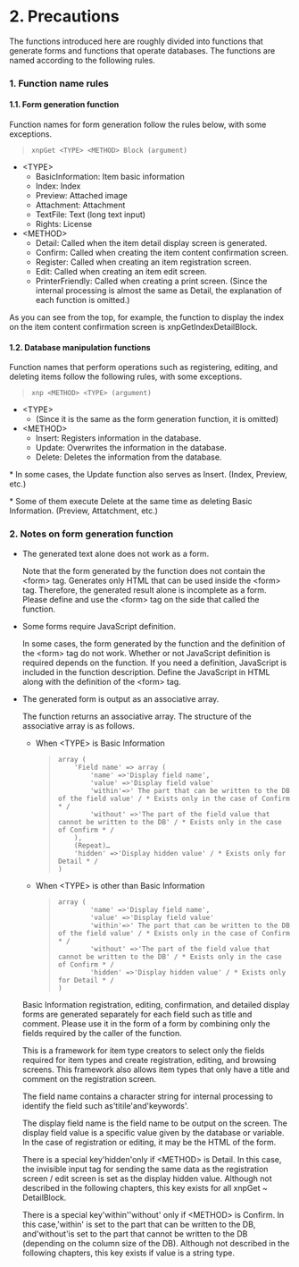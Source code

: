 # 2. Precautions

The functions introduced here are roughly divided into functions that generate forms and functions that operate databases. The functions are named according to the following rules.

### 1. Function name rules

#### 1.1. Form generation function

Function names for form generation follow the rules below, with some exceptions.

> ```text
> xnpGet <TYPE> <METHOD> Block (argument)
> ```

* &lt;TYPE&gt;
  * BasicInformation: Item basic information
  * Index: Index
  * Preview: Attached image
  * Attachment: Attachment
  * TextFile: Text \(long text input\)
  * Rights: License
* &lt;METHOD&gt;
  * Detail: Called when the item detail display screen is generated.
  * Confirm: Called when creating the item content confirmation screen.
  * Register: Called when creating an item registration screen.
  * Edit: Called when creating an item edit screen.
  * PrinterFriendly: Called when creating a print screen. \(Since the internal processing is almost the same as Detail, the explanation of each function is omitted.\)

As you can see from the top, for example, the function to display the index on the item content confirmation screen is xnpGetIndexDetailBlock.

#### 1.2. Database manipulation functions

Function names that perform operations such as registering, editing, and deleting items follow the following rules, with some exceptions.

> ```text
> xnp <METHOD> <TYPE> (argument)
> ```

* &lt;TYPE&gt;
  * \(Since it is the same as the form generation function, it is omitted\)
* &lt;METHOD&gt;
  * Insert: Registers information in the database.
  * Update: Overwrites the information in the database.
  * Delete: Deletes the information from the database.

\* In some cases, the Update function also serves as Insert. \(Index, Preview, etc.\)

\* Some of them execute Delete at the same time as deleting Basic Information. \(Preview, Attatchment, etc.\)

### 2. Notes on form generation function

* The generated text alone does not work as a form.

  Note that the form generated by the function does not contain the &lt;form&gt; tag. Generates only HTML that can be used inside the &lt;form&gt; tag. Therefore, the generated result alone is incomplete as a form. Please define and use the &lt;form&gt; tag on the side that called the function.

* Some forms require JavaScript definition.

  In some cases, the form generated by the function and the definition of the &lt;form&gt; tag do not work. Whether or not JavaScript definition is required depends on the function. If you need a definition, JavaScript is included in the function description. Define the JavaScript in HTML along with the definition of the &lt;form&gt; tag.

* The generated form is output as an associative array.

  The function returns an associative array. The structure of the associative array is as follows.

  * When &lt;TYPE&gt; is Basic Information

    > ```text
    > array (
    >     'Field name' => array (
    >         'name' =>'Display field name',
    >         'value' =>'Display field value'
    >         'within'=>' The part that can be written to the DB of the field value' / * Exists only in the case of Confirm * /
    >         'without' =>'The part of the field value that cannot be written to the DB' / * Exists only in the case of Confirm * /
    >     ),
    >     (Repeat)…
    >     'hidden' =>'Display hidden value' / * Exists only for Detail * /
    > )
    > ```

  * When &lt;TYPE&gt; is other than Basic Information

    > ```text
    > array (
    >         'name' =>'Display field name',
    >         'value' =>'Display field value'
    >         'within'=>' The part that can be written to the DB of the field value' / * Exists only in the case of Confirm * /
    >         'without' =>'The part of the field value that cannot be written to the DB' / * Exists only in the case of Confirm * /
    >         'hidden' =>'Display hidden value' / * Exists only for Detail * /
    > )
    > ```

  Basic Information registration, editing, confirmation, and detailed display forms are generated separately for each field such as title and comment. Please use it in the form of a form by combining only the fields required by the caller of the function.

  This is a framework for item type creators to select only the fields required for item types and create registration, editing, and browsing screens. This framework also allows item types that only have a title and comment on the registration screen.

  The field name contains a character string for internal processing to identify the field such as'titile'and'keywords'.

  The display field name is the field name to be output on the screen. The display field value is a specific value given by the database or variable. In the case of registration or editing, it may be the HTML of the form.

  There is a special key'hidden'only if &lt;METHOD&gt; is Detail. In this case, the invisible input tag for sending the same data as the registration screen / edit screen is set as the display hidden value. Although not described in the following chapters, this key exists for all xnpGet ~ DetailBlock.

  There is a special key'within''without' only if &lt;METHOD&gt; is Confirm. In this case,'within' is set to the part that can be written to the DB, and'without'is set to the part that cannot be written to the DB \(depending on the column size of the DB\). Although not described in the following chapters, this key exists if value is a string type.


